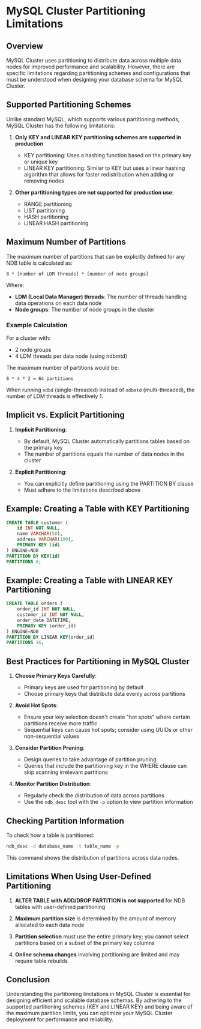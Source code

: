 # MySQL Cluster Partitioning Limitations

## Overview

MySQL Cluster uses partitioning to distribute data across multiple data nodes for improved performance and scalability. However, there are specific limitations regarding partitioning schemes and configurations that must be understood when designing your database schema for MySQL Cluster.

## Supported Partitioning Schemes

Unlike standard MySQL, which supports various partitioning methods, MySQL Cluster has the following limitations:

1. **Only KEY and LINEAR KEY partitioning schemes are supported in production**
   - KEY partitioning: Uses a hashing function based on the primary key or unique key
   - LINEAR KEY partitioning: Similar to KEY but uses a linear hashing algorithm that allows for faster redistribution when adding or removing nodes

2. **Other partitioning types are not supported for production use**:
   - RANGE partitioning
   - LIST partitioning
   - HASH partitioning
   - LINEAR HASH partitioning

## Maximum Number of Partitions

The maximum number of partitions that can be explicitly defined for any NDB table is calculated as:

```
8 * [number of LDM threads] * [number of node groups]
```

Where:
- **LDM (Local Data Manager) threads**: The number of threads handling data operations on each data node
- **Node groups**: The number of node groups in the cluster

### Example Calculation

For a cluster with:
- 2 node groups
- 4 LDM threads per data node (using ndbmtd)

The maximum number of partitions would be:
```
8 * 4 * 2 = 64 partitions
```

When running `ndbd` (single-threaded) instead of `ndbmtd` (multi-threaded), the number of LDM threads is effectively 1.

## Implicit vs. Explicit Partitioning

1. **Implicit Partitioning**: 
   - By default, MySQL Cluster automatically partitions tables based on the primary key
   - The number of partitions equals the number of data nodes in the cluster

2. **Explicit Partitioning**:
   - You can explicitly define partitioning using the PARTITION BY clause
   - Must adhere to the limitations described above

## Example: Creating a Table with KEY Partitioning

```sql
CREATE TABLE customer (
    id INT NOT NULL,
    name VARCHAR(50),
    address VARCHAR(100),
    PRIMARY KEY (id)
) ENGINE=NDB
PARTITION BY KEY(id)
PARTITIONS 8;
```

## Example: Creating a Table with LINEAR KEY Partitioning

```sql
CREATE TABLE orders (
    order_id INT NOT NULL,
    customer_id INT NOT NULL,
    order_date DATETIME,
    PRIMARY KEY (order_id)
) ENGINE=NDB
PARTITION BY LINEAR KEY(order_id)
PARTITIONS 16;
```

## Best Practices for Partitioning in MySQL Cluster

1. **Choose Primary Keys Carefully**:
   - Primary keys are used for partitioning by default
   - Choose primary keys that distribute data evenly across partitions

2. **Avoid Hot Spots**:
   - Ensure your key selection doesn't create "hot spots" where certain partitions receive more traffic
   - Sequential keys can cause hot spots; consider using UUIDs or other non-sequential values

3. **Consider Partition Pruning**:
   - Design queries to take advantage of partition pruning
   - Queries that include the partitioning key in the WHERE clause can skip scanning irrelevant partitions

4. **Monitor Partition Distribution**:
   - Regularly check the distribution of data across partitions
   - Use the `ndb_desc` tool with the `-p` option to view partition information

## Checking Partition Information

To check how a table is partitioned:

```bash
ndb_desc -d database_name -t table_name -p
```

This command shows the distribution of partitions across data nodes.

## Limitations When Using User-Defined Partitioning

1. **ALTER TABLE with ADD/DROP PARTITION is not supported** for NDB tables with user-defined partitioning

2. **Maximum partition size** is determined by the amount of memory allocated to each data node

3. **Partition selection** must use the entire primary key; you cannot select partitions based on a subset of the primary key columns

4. **Online schema changes** involving partitioning are limited and may require table rebuilds

## Conclusion

Understanding the partitioning limitations in MySQL Cluster is essential for designing efficient and scalable database schemas. By adhering to the supported partitioning schemes (KEY and LINEAR KEY) and being aware of the maximum partition limits, you can optimize your MySQL Cluster deployment for performance and reliability.
